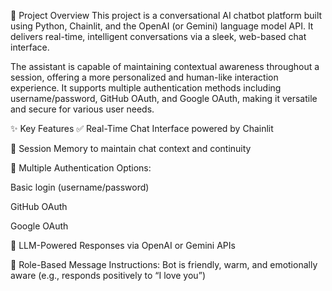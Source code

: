 🚀 Project Overview
This project is a conversational AI chatbot platform built using Python, Chainlit, and the OpenAI (or Gemini) language model API. It delivers real-time, intelligent conversations via a sleek, web-based chat interface.

The assistant is capable of maintaining contextual awareness throughout a session, offering a more personalized and human-like interaction experience. It supports multiple authentication methods including username/password, GitHub OAuth, and Google OAuth, making it versatile and secure for various user needs.

✨ Key Features
✅ Real-Time Chat Interface powered by Chainlit

🔁 Session Memory to maintain chat context and continuity

🔐 Multiple Authentication Options:

Basic login (username/password)

GitHub OAuth

Google OAuth

🧠 LLM-Powered Responses via OpenAI or Gemini APIs

🧾 Role-Based Message Instructions: Bot is friendly, warm, and emotionally aware (e.g., responds positively to “I love you”)


